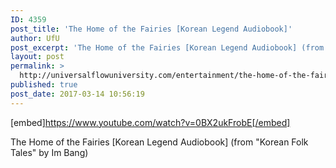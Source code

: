 ```yaml
---
ID: 4359
post_title: 'The Home of the Fairies [Korean Legend Audiobook]'
author: UfU
post_excerpt: 'The Home of the Fairies [Korean Legend Audiobook] (from "Korean Folk Tales" by Im Bang)'
layout: post
permalink: >
  http://universalflowuniversity.com/entertainment/the-home-of-the-fairies-korean-legend-audiobook/
published: true
post_date: 2017-03-14 10:56:19
---
```

[embed]https://www.youtube.com/watch?v=0BX2ukFrobE[/embed]<br>
<p>The Home of the Fairies [Korean Legend Audiobook] (from "Korean Folk Tales" by Im Bang)</p>